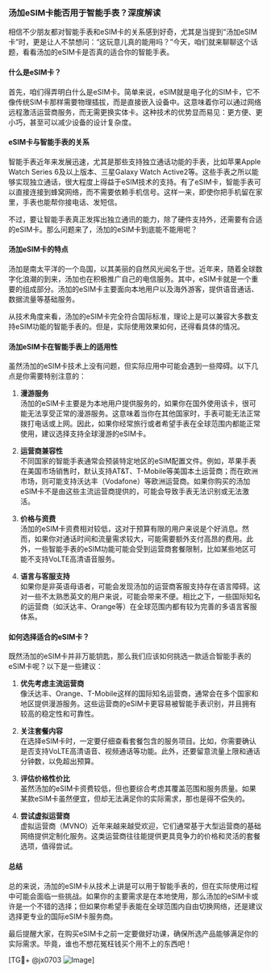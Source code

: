 ### 汤加eSIM卡能否用于智能手表？深度解读

相信不少朋友都对智能手表和eSIM卡的关系感到好奇，尤其是当提到“汤加eSIM卡”时，更是让人不禁想问：“这玩意儿真的能用吗？”今天，咱们就来聊聊这个话题，看看汤加的eSIM卡是否真的适合你的智能手表。

#### 什么是eSIM卡？

首先，咱们得弄明白什么是eSIM卡。简单来说，eSIM就是电子化的SIM卡，它不像传统SIM卡那样需要物理插拔，而是直接嵌入设备中。这意味着你可以通过网络远程激活运营商服务，而无需更换实体卡。这种技术的优势显而易见：更方便、更小巧，甚至可以减少设备的设计复杂度。

#### eSIM卡与智能手表的关系

智能手表近年来发展迅速，尤其是那些支持独立通话功能的手表，比如苹果Apple Watch Series 6及以上版本、三星Galaxy Watch Active2等。这些手表之所以能够实现独立通话，很大程度上得益于eSIM技术的支持。有了eSIM卡，智能手表可以直接连接到蜂窝网络，而不需要依赖手机信号。这样一来，即使你把手机留在家里，手表也能帮你接电话、发短信。

不过，要让智能手表真正发挥出独立通讯的能力，除了硬件支持外，还需要有合适的eSIM卡。那么问题来了，汤加的eSIM卡到底能不能用呢？

#### 汤加eSIM卡的特点

汤加是南太平洋的一个岛国，以其美丽的自然风光闻名于世。近年来，随着全球数字化浪潮的到来，汤加也在积极推广自己的电信服务。其中，eSIM卡就是一个重要的组成部分。汤加的eSIM卡主要面向本地用户以及海外游客，提供语音通话、数据流量等基础服务。

从技术角度来看，汤加的eSIM卡完全符合国际标准，理论上是可以兼容大多数支持eSIM功能的智能手表的。但是，实际使用效果如何，还得看具体的情况。

#### 汤加eSIM卡在智能手表上的适用性

虽然汤加的eSIM卡技术上没有问题，但实际应用中可能会遇到一些障碍。以下几点是你需要特别注意的：

1. **漫游服务**  
   汤加的eSIM卡主要是为本地用户提供服务的，如果你在国外使用该卡，很可能无法享受正常的漫游服务。这意味着当你在其他国家时，手表可能无法正常拨打电话或上网。因此，如果你经常旅行或者希望手表在全球范围内都能正常使用，建议选择支持全球漫游的eSIM卡。

2. **运营商兼容性**  
   不同国家的智能手表通常会预装特定地区的eSIM配置文件。例如，苹果手表在美国市场销售时，默认支持AT&T、T-Mobile等美国本土运营商；而在欧洲市场，则可能支持沃达丰（Vodafone）等欧洲运营商。如果你购买的汤加eSIM卡不是由这些主流运营商提供的，可能会导致手表无法识别或无法激活。

3. **价格与资费**  
   汤加的eSIM卡资费相对较低，这对于预算有限的用户来说是个好消息。然而，如果你对通话时间和流量需求较大，可能需要额外支付高昂的费用。此外，一些智能手表的eSIM功能可能会受到运营商套餐限制，比如某些地区可能不支持VoLTE高清语音服务。

4. **语言与客服支持**  
   如果你是非英语母语者，可能会发现汤加的运营商客服支持存在语言障碍。这对一些不太熟悉英文的用户来说，可能会带来不便。相比之下，一些国际知名的运营商（如沃达丰、Orange等）在全球范围内都有较为完善的多语言客服体系。

#### 如何选择适合的eSIM卡？

既然汤加的eSIM卡并非万能钥匙，那么我们应该如何挑选一款适合智能手表的eSIM卡呢？以下是一些建议：

1. **优先考虑主流运营商**  
   像沃达丰、Orange、T-Mobile这样的国际知名运营商，通常会在多个国家和地区提供漫游服务。这些运营商的eSIM卡更容易被智能手表识别，并且拥有较高的稳定性和可靠性。

2. **关注套餐内容**  
   在选择eSIM卡时，一定要仔细查看套餐包含的服务项目。比如，你需要确认是否支持VoLTE高清语音、视频通话等功能。此外，还要留意流量上限和通话分钟数，以免超出预算。

3. **评估价格性价比**  
   虽然汤加的eSIM卡资费较低，但也要综合考虑其覆盖范围和服务质量。如果某款eSIM卡虽然便宜，但却无法满足你的实际需求，那也是得不偿失的。

4. **尝试虚拟运营商**  
   虚拟运营商（MVNO）近年来越来越受欢迎，它们通常基于大型运营商的基础网络提供定制化服务。这类运营商往往能提供更具竞争力的价格和灵活的套餐选项，值得尝试。

#### 总结

总的来说，汤加的eSIM卡从技术上讲是可以用于智能手表的，但在实际使用过程中可能会面临一些挑战。如果你的主要需求是在本地使用，那么汤加的eSIM卡或许是一个不错的选择；但如果你希望手表能在全球范围内自由切换网络，还是建议选择更专业的国际eSIM卡服务商。

最后提醒大家，在购买eSIM卡之前一定要做好功课，确保所选产品能够满足你的实际需求。毕竟，谁也不想花冤枉钱买个用不上的东西吧！

[TG💪+ @jx0703 ![Image](https://github.com/user-attachments/assets/dbca1d08-cadb-493c-b0ec-ad6f7a83f270)]